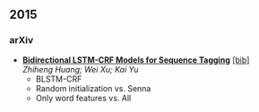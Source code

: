2015
---

### arXiv
- [**Bidirectional LSTM-CRF Models for Sequence Tagging**](http://arxiv.org/pdf/1508.01991v1.pdf) [[bib]](http://dblp.uni-trier.de/rec/bibtex/journals/corr/HuangXY15)  
  *Zhiheng Huang; Wei Xu; Kai Yu*
  - BLSTM-CRF
  - Random initialization vs. Senna
  - Only word features vs. All
